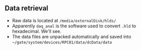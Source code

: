 ## Data retrieval

- Raw data is located at `/media/externalDisk/hlds/`
- Apparently `daq_anal` is the software used to convert `.hld` to hexadecimal. We'll see.
- The data files are unpacked automatically and saved into `~/gate/system/devices/RPC01/data/dcData/data`
